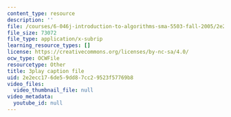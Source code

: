 ```yaml
---
content_type: resource
description: ''
file: /courses/6-046j-introduction-to-algorithms-sma-5503-fall-2005/2e2ecc176de59dd87cc29523f57769b8_vK_q-C-kXhs.srt
file_size: 73072
file_type: application/x-subrip
learning_resource_types: []
license: https://creativecommons.org/licenses/by-nc-sa/4.0/
ocw_type: OCWFile
resourcetype: Other
title: 3play caption file
uid: 2e2ecc17-6de5-9dd8-7cc2-9523f57769b8
video_files:
  video_thumbnail_file: null
video_metadata:
  youtube_id: null
---
```

